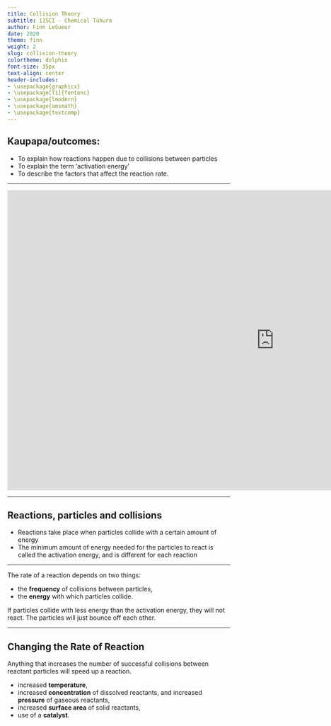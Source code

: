 ```yaml
---
title: Collision Theory
subtitle: 11SCI - Chemical Tūhura
author: Finn LeSueur
date: 2020
theme: finn
weight: 2
slug: collision-theory
colortheme: dolphin
font-size: 35px
text-align: center
header-includes:
- \usepackage{graphicx}
- \usepackage[T1]{fontenc}
- \usepackage{lmodern}
- \usepackage{amsmath}
- \usepackage{textcomp}
---
```


## Kaupapa/outcomes:

- To explain how reactions happen due to collisions between particles
- To explain the term ‘activation energy’ 
- To describe the factors that affect the reaction rate.

---

<iframe width="1206" height="678" src="https://www.youtube.com/embed/OttRV5ykP7A" frameborder="0" allow="accelerometer; autoplay; encrypted-media; gyroscope; picture-in-picture" allowfullscreen></iframe>

---

## Reactions, particles and collisions

- Reactions take place when particles collide with a certain amount of energy
- The minimum amount of energy needed for the particles to react is called the activation energy, and is different for each reaction

---

The rate of a reaction depends on two things: 

- the __frequency__ of collisions between particles,
- the __energy__ with which particles collide.

If particles collide with less energy than the activation energy, they will not react. The particles will just bounce off each other.

---

## Changing the Rate of Reaction

Anything that increases the number of successful collisions between reactant particles will speed up a reaction.

- increased __temperature__,
- increased __concentration__ of dissolved reactants, and increased __pressure__ of gaseous reactants,
- increased __surface area__ of solid reactants,
- use of a __catalyst__.
